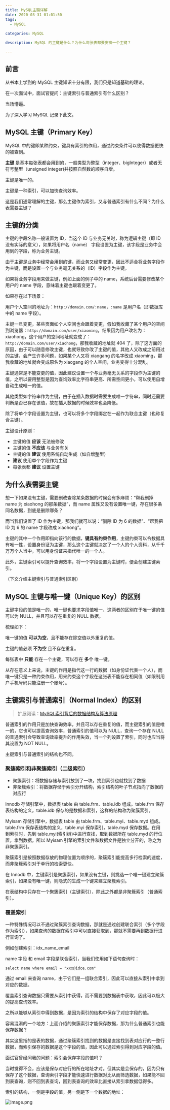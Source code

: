 ```yaml
---
title: MySQL主键详解
date: 2020-03-31 01:01:50
tags:
  - MySQL
 
categories: MySQL

description: MySQL 的主键是什么？为什么每张表都要安排一个主键？

---
```

## 前言
从书本上学到的 MySQL 主键知识十分有限，我们只是知道基础的理论。

在一次面试中，面试官提问：主键索引与普通索引有什么区别？

当场懵逼。

为了深入学习 MySQL 记录下此文。

## MySQL 主键（Primary Key）
MySQL 中的键即某种约束，键具有索引的作用，通过约束条件可以使得数据更快的被查到。

**主键** 是基本每张表都会用到的，一般类型为整型（integer、bigInteger）或者无符号整型（unsigned integer)并按照自然数的顺序自增。

主键是唯一的。

主键是一种索引，可以加快查询效率。

这是我们通常理解的主键，那么主键作为索引，又与普通索引有什么不同？为什么表需要主键？

## 主键的分类

主键的字段名称一般设置为 ID，当这个 ID 与业务无关时，称为逻辑主键（即 ID 没有实际的意义），如果将用户名（name） 字段设置为主键，该字段是业务中会用到的字段，称为业务主键。

由于主键是业务中经常会用到的键，而业务又经常变更，因此不适合将业务字段作为主键，而是设置一个与业务毫无关系的（ID）字段作为主键。

如果将业务字段用来做主键，例如上面的例子中的 name，系统后台需要修改某个用户的 name 字段，意味着主键也跟着变更了。

如果存在以下场景：

用户个人空间的地址为：`http://domain.com/:name`，`:name` 是用户名（即数据库中的 name 字段）。

主键一旦变更，某些页面如个人空间也会跟着变更，假如我收藏了某个用户的空间到浏览器：`http://domain.com/user/xiaoming`，结果因为用户改名为：xiaohong，这个用户的空间地址就变成了：`http://domain.com/user/xiaohong`，那我收藏的地址就 404 了，除了这方面的原因，由于可以随意修改主键，也就导致你改了主键的值，其他人又改成之前用过的主键，会产生许多问题，如果某个人又将 xiaogang 的名字改成 xiaoming，那我收藏的地址就会变成原名为 xiaogang 的个人空间，业务变得十分混乱。

主键通常是不能变更的值，因此建议设置一个与业务毫无关系的字段作为主键的值，之所以要用整型是因为查询效率比字符串更高、所需空间更小，可以使用自增自动生成唯一的值。

其他类型如字符串作为主键，由于在插入数据时需要生成唯一字符串，同时还需要判断是否已存在该值，故在插入数据的时候效率也会降低。

除了将单个字段设置为主键，也可以将多个字段绑定在一起作为联合主键（也称复合主键）。

主键设计原则：

- 主键的值 **应该** 无法被修改
- 主键的值 **不应该** 与业务有关
- 主键的值 **建议** 使用系统自动生成（如自增整型）
- **建议** 使用单个字段作为主键
- 每张表都 **建议** 设置主键

## 为什么表需要主键
想一下如果没有主键，需要删改查除某条数据的时候会有多麻烦：“帮我删掉 name 为 xiaohong 的那条数据”，而 name 属性又没有设置唯一键，存在很多条同名数据，到底是删除哪条？

而当我们设置了 ID 作为主键，那我们就可以说：“删除 ID 为 6 的数据”、“帮我把 ID 为 6 的 name 字段改成 xiaohong”。

主键的其中一个作用即指向该行的数据，**键具有约束作用**，主键约束可以令数据具有唯一性，设置身份证为主键，那么这个主键就决定了一个人的个人资料，从千千万万个人当中，可以用身份证来指代唯一的一个人。

此外，主键索引可以提升查询效率，将一个字段设置为主键时，便会创建主键索引。

（下文介绍主键索引与普通索引区别）

## MySQL 主键与唯一键（Unique Key）的区别
主键字段的值是唯一的，唯一键也要求字段值唯一，这两者的区别在于唯一键的值可以为 NULL，并且可以存在重复的 NULL 数据。

梳理如下：

唯一键的值 **可以为空**，且不能存在除空值以外重复的值。

主键的值必须 **不为空** 且不存在重复。

每张表中 **只能** 存在一个主键，可以存在 **多个** 唯一键。

从存在意义上来说，主键的作用是指代这一行的数据（如身份证代表一个人），而唯一键只是一种约束作用，用来约束这个字段在这张表不能存在相同值（如限制用户手机号码只能注册一个账号）。

## 主键索引与普通索引（Normal Index）的区别

> 扩展阅读：[MySQL索引背后的数据结构及算法原理](http://blog.codinglabs.org/articles/theory-of-mysql-index.html)

普通索引的作用只是加快查询效率，并且可以存在重复的值，而主键索引的值是唯一的，它也可以提高查询效率，普通索引的值可以为 NULL，查询一个存在 NULL 的普通索引会导致查询效率提升的作用失效，当一个列设置了索引，同时也应当将其设置为 NOT NULL。

主键索引与普通索引的结构也不同。

### 聚簇索引和非聚簇索引（二级索引）

- 聚簇索引：将数据存储与索引放到了一块，找到索引也就找到了数据
- 非聚簇索引：将数据存储于索引分开结构，索引结构的叶子节点指向了数据的对应行

Innodb 存储引擎中，数据表 table 由 table.frm、table.idb 组成。table.frm 保存表结构的定义，table.idb 保存的是数据和索引，这样的结构称为聚簇索引。

Myisam 存储引擎中，数据表 table 由 table.frm、table.myi、table.myd 组成。table.frm 保存表结构的定义，table.myi 保存索引，table.myd 保存数据。在用到索引时，先到 table.myi(索引树)中进行查找，取到数据所在 table.myd 的行位置，拿到数据。所以 Myisam 引擎的索引文件和数据文件是独立分开的，称之为非聚簇索引。

聚簇索引是按照数据存放的物理位置为顺序的，聚簇索引能提高多行检索的速度，而非聚簇索引对于单行的检索更快。

在 Innodb 中，主键索引是聚簇索引，如果没有主键，则挑选一个唯一键建立聚簇索引，如果没有唯一键，则隐式的生成一个键来建立聚簇索引。

在表结构中只存在一个聚簇索引（主键索引），除此之外都是非聚簇索引（普通索引）。

### 覆盖索引
一种特殊情况可以不通过聚簇索引查询数据，那就是通过创建联合索引（多个字段作为索引），如果查询的数据在索引中可以直接获取到，那就不需要再到数据行进行查询了。

例如创建索引：idx_name_email

name 字段 和 email 字段是联合索引，当我们使用如下语句查询时：

```
select name where email = "xxx@idce.com"
```

通过 email 来查询 name，由于它们是一组联合索引，因此可以直接从索引中拿到对应的数据。

覆盖索引查询数据只需要从索引中获得，而不需要到数据表中获取，因此可以极大的提高查询效率。

之所以能够从索引中得到数据，是因为索引的结构中保存了对应字段的值。

容易混淆的一个地方：上面介绍的聚簇索引才能保存数据，那为什么普通索引也能保存数据？

其实这里指的是表的数据，通过聚簇索引找到的数据是直接找到表对应行的一整行数据，而索引保存的数据是这个字段的值，因此可以通过索引得到对应字段的值。

面试官曾经问我的问题：索引会保存字段的值吗？

当时觉得不会，应该是保存对应行的所在地址才对。但其实是会保存的，因为只有保存了这个数据，查询索引字段才能快速进行数据对比从而筛选数据，如果能不回到表查询，则不回到表查询，回到表查询的效率比直接从索引拿数据低得多。

索引的结构，一侧是字段的值，另一侧是下一个数据的地址：

![image.png](https://i.loli.net/2019/11/26/hArR2ISmwPLzNCy.png)